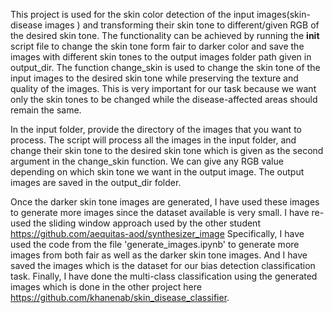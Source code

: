 This project is used for the skin color detection of the input images(skin-disease images ) and transforming their skin 
tone to different/given RGB of the desired skin tone. The functionality can be achieved by running the __init__ script file to change the skin tone form fair to darker color and save the images
with different skin tones to the output images folder path given in output_dir.
The function change_skin is used to change the skin tone of the input images to the desired skin tone while preserving
the texture and quality of the images. This is very important for our task because we want only the skin tones to be changed
while the disease-affected areas should remain the same.
  
In the input folder, provide the directory of the images that you want to process. The script will process all the images
in the input folder, and change their skin tone to the desired skin tone which is given as the second argument in the 
change_skin function. We can give any RGB value depending on which skin tone we want in the output image.
The output images are saved in the output_dir folder.
  
Once the darker skin tone images are generated, I have used these images to generate more images since the dataset
available is very small. I have re-used the sliding window approach used by the other student https://github.com/aequitas-aod/synthesizer_image
Specifically, I have used the code from the file 'generate_images.ipynb' to generate more images from both fair as well as the darker skin tone images.
And I have saved the images which is the dataset for our bias detection classification task. Finally, I have done the multi-class classification
using the generated images which is done in the other project here https://github.com/khanenab/skin_disease_classifier.
